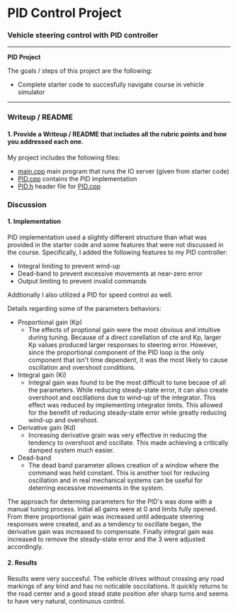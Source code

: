 # **PID Control Project**

### Vehicle steering control with PID controller

---

**PID Project**

The goals / steps of this project are the following:

* Complete starter code to succesfully navigate course in vehicle simulator


---

### Writeup / README

#### 1. Provide a Writeup / README that includes all the rubric points and how you addressed each one.

My project includes the following files:
* [main.cpp](../src/main.cpp) main program that runs the IO server (given from starter code)
* [PID.cpp](../src/PID.cpp) contains the PID implementation
* [PID.h](../src/PID.h) header file for [PID.cpp](../src/PID.cpp)

### Discussion

#### 1. Implementation

PID implementation used a slightly different structure than what was provided in the starter code and some features that were not discussed in the course. Specifically, I added the following features to my PID controller:
* Integral limiting to prevent wind-up
* Dead-band to prevent excessive movements at near-zero error
* Output limiting to prevent invalid commands

Addtionally I also utilized a PID for speed control as well.

Details regarding some of the parameters behaviors:
* Proportional gain (Kp)
  * The effects of proptional gain were the most obvious and intuitive during tuning.  Because of a direct corellation of cte and Kp, larger Kp values produced larger responses to steering error.  However, since the proportional component of the PID loop is the only component that isn't time dependent, it was the most likely to cause oscillation and overshoot conditions.
* Integral gain (Ki)
  * Integral gain was found to be the most difficult to tune becase of all the parameters.  While reducing steady-state error, it can also create overshoot and oscillations due to wind-up of the integrator.  This effect was reduced by implementing integrator limits.  This allowed for the benefit of reducing steady-state error while greatly reducing wind-up and overshoot.
* Derivative gain (Kd)
  * Increasing derivative grain was very effective in reducing the tendency to overshoot and oscillate.  This made achieving a critically damped system much easier.
* Dead-band
  * The dead band parameter allows creation of a window where the command was held constant.  This is another tool for reducing oscillation and in real mechanical systems can be useful for deterring excessive movements in the system.

The approach for determing parameters for the PID's was done with a manual tuning process.  Initial all gains were at 0 and limits fully opened.  From there proportional gain was increased until adequate steering responses were created, and as a tendency to oscillate began, the derivative gain was increased to compensate.  Finally integral gain was increased to remove the steady-state error and the 3 were adjusted accordingly.


#### 2. Results

Results were very succesful.  The vehicle drives without crossing any road markings of any kind and has no noticable osccilations.  It quickly returns to the road center and a good stead state position afer sharp turns and seems to have very natural, continuous control.
